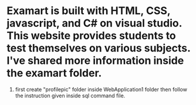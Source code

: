 # Examart is built with HTML, CSS, javascript, and C# on visual studio. This website provides students to test themselves on various subjects. I've shared more information inside the examart folder.
1. first create "profilepic" folder inside WebApplication1 folder then follow the instruction given inside sql command file.
